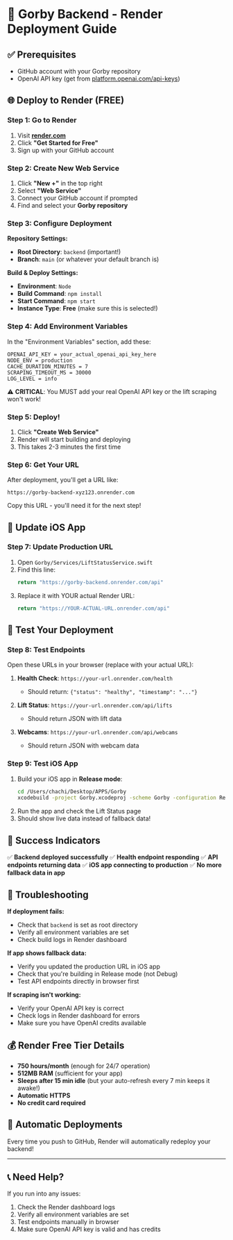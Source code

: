 # 🚀 Gorby Backend - Render Deployment Guide

## ✅ Prerequisites
- GitHub account with your Gorby repository
- OpenAI API key (get from [platform.openai.com/api-keys](https://platform.openai.com/api-keys))

## 🌐 Deploy to Render (FREE)

### Step 1: Go to Render
1. Visit **[render.com](https://render.com)**
2. Click **"Get Started for Free"**
3. Sign up with your GitHub account

### Step 2: Create New Web Service
1. Click **"New +"** in the top right
2. Select **"Web Service"**
3. Connect your GitHub account if prompted
4. Find and select your **Gorby repository**

### Step 3: Configure Deployment
**Repository Settings:**
- **Root Directory**: `backend` (important!)
- **Branch**: `main` (or whatever your default branch is)

**Build & Deploy Settings:**
- **Environment**: `Node`
- **Build Command**: `npm install`
- **Start Command**: `npm start`
- **Instance Type**: **Free** (make sure this is selected!)

### Step 4: Add Environment Variables
In the "Environment Variables" section, add these:

```
OPENAI_API_KEY = your_actual_openai_api_key_here
NODE_ENV = production
CACHE_DURATION_MINUTES = 7
SCRAPING_TIMEOUT_MS = 30000
LOG_LEVEL = info
```

⚠️ **CRITICAL**: You MUST add your real OpenAI API key or the lift scraping won't work!

### Step 5: Deploy!
1. Click **"Create Web Service"**
2. Render will start building and deploying
3. This takes 2-3 minutes the first time

### Step 6: Get Your URL
After deployment, you'll get a URL like:
```
https://gorby-backend-xyz123.onrender.com
```

Copy this URL - you'll need it for the next step!

## 📱 Update iOS App

### Step 7: Update Production URL
1. Open `Gorby/Services/LiftStatusService.swift`
2. Find this line:
   ```swift
   return "https://gorby-backend.onrender.com/api"
   ```
3. Replace it with YOUR actual Render URL:
   ```swift
   return "https://YOUR-ACTUAL-URL.onrender.com/api"
   ```

## 🧪 Test Your Deployment

### Step 8: Test Endpoints
Open these URLs in your browser (replace with your actual URL):

1. **Health Check**: `https://your-url.onrender.com/health`
   - Should return: `{"status": "healthy", "timestamp": "..."}`

2. **Lift Status**: `https://your-url.onrender.com/api/lifts`
   - Should return JSON with lift data

3. **Webcams**: `https://your-url.onrender.com/api/webcams`
   - Should return JSON with webcam data

### Step 9: Test iOS App
1. Build your iOS app in **Release mode**:
   ```bash
   cd /Users/chachi/Desktop/APPS/Gorby
   xcodebuild -project Gorby.xcodeproj -scheme Gorby -configuration Release -destination 'platform=iOS Simulator,name=iPhone 16' build
   ```
2. Run the app and check the Lift Status page
3. Should show live data instead of fallback data!

## 🎉 Success Indicators

✅ **Backend deployed successfully**
✅ **Health endpoint responding**
✅ **API endpoints returning data**
✅ **iOS app connecting to production**
✅ **No more fallback data in app**

## 🔧 Troubleshooting

**If deployment fails:**
- Check that `backend` is set as root directory
- Verify all environment variables are set
- Check build logs in Render dashboard

**If app shows fallback data:**
- Verify you updated the production URL in iOS app
- Check that you're building in Release mode (not Debug)
- Test API endpoints directly in browser first

**If scraping isn't working:**
- Verify your OpenAI API key is correct
- Check logs in Render dashboard for errors
- Make sure you have OpenAI credits available

## 💰 Render Free Tier Details

- **750 hours/month** (enough for 24/7 operation)
- **512MB RAM** (sufficient for your app)
- **Sleeps after 15 min idle** (but your auto-refresh every 7 min keeps it awake!)
- **Automatic HTTPS**
- **No credit card required**

## 🔄 Automatic Deployments

Every time you push to GitHub, Render will automatically redeploy your backend!

---

## 📞 Need Help?

If you run into any issues:
1. Check the Render dashboard logs
2. Verify all environment variables are set
3. Test endpoints manually in browser
4. Make sure OpenAI API key is valid and has credits 